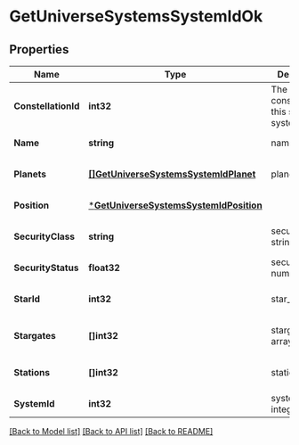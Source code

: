 # GetUniverseSystemsSystemIdOk

## Properties
Name | Type | Description | Notes
------------ | ------------- | ------------- | -------------
**ConstellationId** | **int32** | The constellation this solar system is in | [default to null]
**Name** | **string** | name string | [default to null]
**Planets** | [**[]GetUniverseSystemsSystemIdPlanet**](get_universe_systems_system_id_planet.md) | planets array | [optional] [default to null]
**Position** | [***GetUniverseSystemsSystemIdPosition**](get_universe_systems_system_id_position.md) |  | [default to null]
**SecurityClass** | **string** | security_class string | [optional] [default to null]
**SecurityStatus** | **float32** | security_status number | [default to null]
**StarId** | **int32** | star_id integer | [optional] [default to null]
**Stargates** | **[]int32** | stargates array | [optional] [default to null]
**Stations** | **[]int32** | stations array | [optional] [default to null]
**SystemId** | **int32** | system_id integer | [default to null]

[[Back to Model list]](../README.md#documentation-for-models) [[Back to API list]](../README.md#documentation-for-api-endpoints) [[Back to README]](../README.md)

